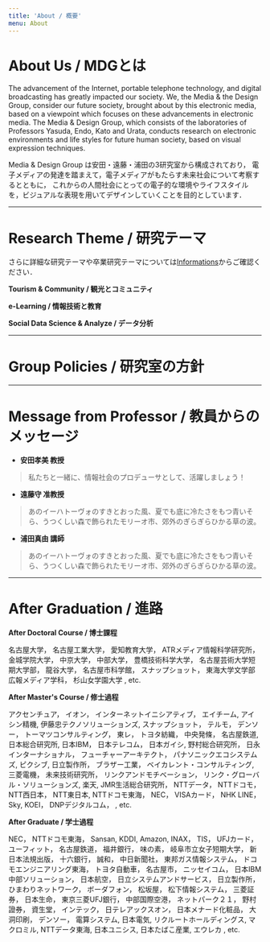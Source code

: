 ```yaml
---
title: 'About / 概要'
menu: About
---
```


# About Us / MDGとは


The advancement of the Internet, portable telephone technology, and digital broadcasting has greatly impacted our society.
We, the Media & the Design Group, consider our future society, brought about by this electronic media, based on a viewpoint which focuses on these advancements in electronic media.
The Media & Design Group, which consists of the laboratories of Professors Yasuda, Endo, Kato and Urata, conducts research on electronic environments and life styles for future human society, based on visual expression techniques.


Media & Design Group は安田・遠藤・浦田の3研究室から構成されており， 電子メディアの発達を踏まえて，電子メディアがもたらす未来社会について考察するとともに， これからの人間社会にとっての電子的な環境やライフスタイルを，ビジュアルな表現を用いてデザインしていくことを目的としています．

---

# Research Theme / 研究テーマ
さらに詳細な研究テーマや卒業研究テーマについては[Informations](/informations)からご確認ください．

**Tourism & Community / 観光とコミュニティ**

**e-Learning / 情報技術と教育**

**Social Data Science & Analyze / データ分析**



---

# Group Policies / 研究室の方針

---

# Message from Professor / 教員からのメッセージ
* **安田孝美 教授**
> 私たちと一緒に、情報社会のプロデューサとして、活躍しましょう！

* **遠藤守 准教授**
> あのイーハトーヴォのすきとおった風、夏でも底に冷たさをもつ青いそら、うつくしい森で飾られたモリーオ市、郊外のぎらぎらひかる草の波。

* **浦田真由 講師**
> あのイーハトーヴォのすきとおった風、夏でも底に冷たさをもつ青いそら、うつくしい森で飾られたモリーオ市、郊外のぎらぎらひかる草の波。

---

# After Graduation / 進路
**After Doctoral Course / 博士課程**

名古屋大学，
名古屋工業大学，
愛知教育大学，
ATRメディア情報科学研究所，
金城学院大学，
中京大学，
中部大学，
豊橋技術科学大学，
名古屋芸術大学短期大学部，
龍谷大学，
名古屋市科学館，
スナップショット，
東海大学文学部広報メディア学科，
杉山女学園大学
, etc.

**After Master's Course / 修士過程**

[](あ行)アクセンチュア，
イオン，
インターネットイニシアティブ，
エイチーム,
アイシン精機,
伊藤忠テクノソリューションズ,
[](さ行)スナップショット，
[](た行)テルモ，
デンソー，
トーマツコンサルティング，
東レ，
トヨタ紡織，
中央発條，
[](な行)名古屋鉄道,
日本総合研究所,
日本IBM，
日本テレコム，
日本ガイシ,
野村総合研究所，
日永インターナショナル，
[](は行)フューチャーアーキテクト，
パナソニックエコシステムズ,
ピクシブ,
日立製作所，
ブラザー工業，
ベイカレント・コンサルティング,
[](ま行)三菱電機，
未来技術研究所，
[](ら行)リンクアンドモチベーション，
リンク・グローバル・ソリューションズ,
楽天,
[](A-Z)JMR生活総合研究所，
NTTデータ，
NTTドコモ，
NTT西日本，
NTT東日本,
NTTドコモ東海，
NEC，
VISAカード，
NHK
LINE，
Sky,
KOEI，
DNPデジタルコム，
, etc.

**After Graduate / 学士過程**

<!-- あ行 -->
<!-- か行 -->
<!-- さ行 -->
<!-- た行 -->
<!-- な行 -->
<!-- は行 -->
<!-- ま行 -->
<!-- や行 -->
<!-- ら行 -->
<!-- わ行 -->
<!-- A-Z -->
NEC，
NTTドコモ東海，
Sansan,
KDDI,
Amazon,
INAX，
TIS，
UFJカード，
ユーフィット，
名古屋鉄道，
福井銀行，
味の素，
岐阜市立女子短期大学，
新日本法規出版，
十六銀行，
誠和，
中日新聞社，
東邦ガス情報システム，
ドコモエンジニアリング東海，
トヨタ自動車，
名古屋市，
ニッセイコム，
日本IBM中部ソリューション，
日本航空，
日立システムアンドサービス，
日立製作所，
ひまわりネットワーク，
ボーダフォン，
松坂屋，
松下情報システム，
三菱証券，
日本生命，
東京三菱UFJ銀行，
中部国際空港，
ネットパーク２１，
野村證券，
資生堂，
インテック，
日テレアックスオン，
日本メナード化粧品，
大洞印刷，
デンソー，
電算システム,
日本電気,
リクルートホールディングス,
マクロミル,
NTTデータ東海,
日本ユニシス,
日本たばこ産業,
エウレカ
, etc.

